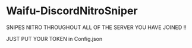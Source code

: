 # Waifu-DiscordNitroSniper
SNIPES NITRO THROUGHOUT ALL OF THE SERVER YOU HAVE JOINED !!

JUST PUT YOUR TOKEN in Config.json

